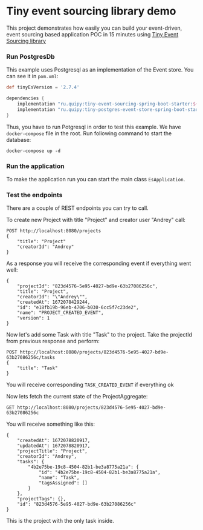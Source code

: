 # Tiny event sourcing library demo
This project demonstrates how easily you can build your event-driven, event sourcing based application POC in 15 minutes
using [Tiny Event Sourcing library](https://github.com/andrsuh/tiny-event-sourcing)

### Run PostgresDb
This example uses Postgresql as an implementation of the Event store. You can see it in `pom.xml`:

```groovy
def tinyEsVersion = '2.7.4'

dependencies {
    implementation "ru.quipy:tiny-event-sourcing-spring-boot-starter:${tinyEsVersion}"
    implementation "ru.quipy:tiny-postgres-event-store-spring-boot-starter:${tinyEsVersion}"
}
```

Thus, you have to run Potgresql in order to test this example. We have `docker-compose` file in the root. Run following command to start the database:

```
docker-compose up -d
```

### Run the application
To make the application run you can start the main class `EsApplication`.

### Test the endpoints
There are a couple of REST endpoints you can try to call.

To create new Project with title "Project" and creator user "Andrey" call:

```
POST http://localhost:8080/projects
{
    "title": "Project"
    "creatorId": "Andrey"
}
```

As a response you will receive the corresponding event if everything went well:

```
{
    "projectId": "823d4576-5e95-4027-bd9e-63b27086256c",
    "title": "Project",
    "creatorId": "\"Andrey\"",
    "createdAt": 1672078429244,
    "id": "e18fb19b-96eb-4706-b030-6cc5f7c23de2",
    "name": "PROJECT_CREATED_EVENT",
    "version": 1
}
```


Now let's add some Task with title "Task" to the project. Take the projectId from previous response and perform:

```
POST http://localhost:8080/projects/823d4576-5e95-4027-bd9e-63b27086256c/tasks
{
    "title": "Task"
}
```

You will receive corresponding `TASK_CREATED_EVENT` if everything ok

Now lets fetch the current state of the ProjectAggregate:

```
GET http://localhost:8080/projects/823d4576-5e95-4027-bd9e-63b27086256c
```

You will receive something like this:

```
{
    "createdAt": 1672078820917,
    "updatedAt": 1672078820917,
    "projectTitle": "Project",
    "creatorId": "Andrey",
    "tasks": {
        "4b2e75be-19c8-4504-82b1-be3a8775a21a": {
            "id": "4b2e75be-19c8-4504-82b1-be3a8775a21a",
            "name": "Task",
            "tagsAssigned": []
        }
    },
    "projectTags": {},
    "id": "823d4576-5e95-4027-bd9e-63b27086256c"
}
```
This is the project with the only task inside.
